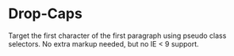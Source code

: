 # Drop-Caps
Target the first character of the first paragraph using pseudo class selectors. No extra markup needed, but no IE &lt; 9 support.
